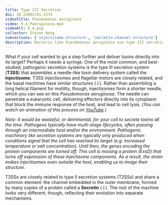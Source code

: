 ```yaml
---
title: Type III Secretion
doi: 10.22002/D1.1574
videoTitle: Pseudomonas aeruginosa
video: 9_4_Paeruginosa.mp4
videoAlt: 9_4.png
collector: Steven Wang
subsections: ['injectisome-structure', 'secretin-channel-structure']
description: Bacteria like Pseudomonas aeruginosa use type III secretion system injectisomes to pump effector proteins into other cells
---
```


What if your cell wanted to go a step further and deliver toxins directly into its target? Perhaps it needs a syringe. One of the most common, and best-studied, pathogenic secretion systems is the type III secretion system (**T3SS**) that assembles a needle-like toxin delivery system called the **injectisome**. T3SS injectisomes and flagellar motors are closely related, and the basal machines have similar structures (⇩). Rather than assembling a long helical filament for motility, though, injectisomes form a shorter needle, which you can see on this *Pseudomonas aeruginosa*. The needle can penetrate a eukaryotic cell, delivering effectors directly into its cytoplasm that block the immune response of the host, and lead to cell lysis. (*You can watch an animation of this process on [YouTube](https://youtu.be/OBf64TEo7gA).*)

*Note: It would be wasteful, or detrimental, for your cell to secrete toxins all the time. Pathogens typically have multi-stage lifecycles, often passing through an intermediate host and/or the environment. Pathogenic machinery like secretion systems are typically only produced when conditions signal that the cell has reached its target (e.g. increased temperature or salt concentration). Until then, the genes encoding the protein components are turned off. This cell is missing a protein (ExsD) that turns off expression of these injectisome components. As a result, the strain makes injectisomes even outside the host, enabling us to image their structure.*

T3SSs are closely related to type II secretion systems (T2SSs) and share a common element: the channel embedded in the outer membrane, formed by many copies of a protein called a **Secretin** (⇩). The rest of the machine looks very different, though, reflecting their evolution into separate mechanisms.


